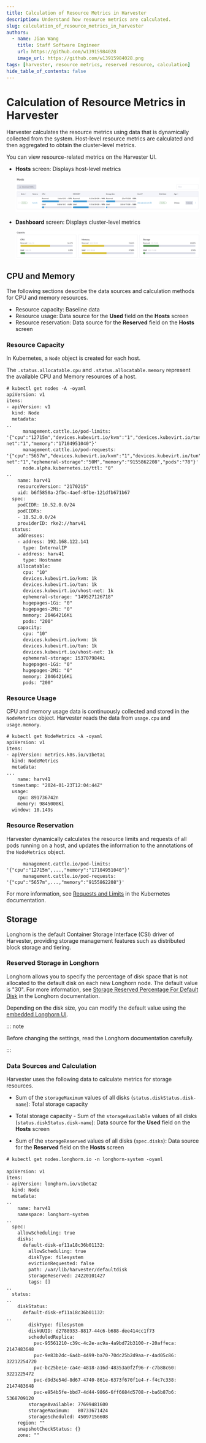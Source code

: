 ```yaml
---
title: Calculation of Resource Metrics in Harvester
description: Understand how resource metrics are calculated.
slug: calculation_of_resource_metrics_in_harvester
authors:
  - name: Jian Wang
    title: Staff Software Engineer
    url: https://github.com/w13915984028
    image_url: https://github.com/w13915984028.png
tags: [harvester, resource metrics, reserved resource, calculation]
hide_table_of_contents: false
---
```


# Calculation of Resource Metrics in Harvester

Harvester calculates the resource metrics using data that is dynamically collected from the system. Host-level resource metrics are calculated and then aggregated to obtain the cluster-level metrics.

You can view resource-related metrics on the Harvester UI.

- **Hosts** screen: Displays host-level metrics

  ![host level resources metrics](./imgs/host-resource-usage.png)

- **Dashboard** screen: Displays cluster-level metrics

  ![cluster level resources metrics](./imgs/cluster-resource-usage.png)

## CPU and Memory

The following sections describe the data sources and calculation methods for CPU and memory resources.

- Resource capacity: Baseline data
- Resource usage: Data source for the **Used** field on the **Hosts** screen
- Resource reservation: Data source for the **Reserved** field on the **Hosts** screen

### Resource Capacity 

In Kubernetes, a `Node` object is created for each host.

The `.status.allocatable.cpu` and `.status.allocatable.memory` represent the available CPU and Memory resources of a host.

```
# kubectl get nodes -A -oyaml
apiVersion: v1
items:
- apiVersion: v1
  kind: Node
  metadata:
..
      management.cattle.io/pod-limits: '{"cpu":"12715m","devices.kubevirt.io/kvm":"1","devices.kubevirt.io/tun":"1","devices.kubevirt.io/vhost-net":"1","memory":"17104951040"}'
      management.cattle.io/pod-requests: '{"cpu":"5657m","devices.kubevirt.io/kvm":"1","devices.kubevirt.io/tun":"1","devices.kubevirt.io/vhost-net":"1","ephemeral-storage":"50M","memory":"9155862208","pods":"78"}'
      node.alpha.kubernetes.io/ttl: "0"
..
    name: harv41
    resourceVersion: "2170215"
    uid: b6f5850a-2fbc-4aef-8fbe-121dfb671b67
  spec:
    podCIDR: 10.52.0.0/24
    podCIDRs:
    - 10.52.0.0/24
    providerID: rke2://harv41
  status:
    addresses:
    - address: 192.168.122.141
      type: InternalIP
    - address: harv41
      type: Hostname
    allocatable:
      cpu: "10"
      devices.kubevirt.io/kvm: 1k
      devices.kubevirt.io/tun: 1k
      devices.kubevirt.io/vhost-net: 1k
      ephemeral-storage: "149527126718"
      hugepages-1Gi: "0"
      hugepages-2Mi: "0"
      memory: 20464216Ki
      pods: "200"
    capacity:
      cpu: "10"
      devices.kubevirt.io/kvm: 1k
      devices.kubevirt.io/tun: 1k
      devices.kubevirt.io/vhost-net: 1k
      ephemeral-storage: 153707984Ki
      hugepages-1Gi: "0"
      hugepages-2Mi: "0"
      memory: 20464216Ki
      pods: "200"
```

### Resource Usage

CPU and memory usage data is continuously collected and stored in the `NodeMetrics` object. Harvester reads the data from `usage.cpu` and `usage.memory`.

```
# kubectl get NodeMetrics -A -oyaml
apiVersion: v1
items:
- apiVersion: metrics.k8s.io/v1beta1
  kind: NodeMetrics
  metadata:
...
    name: harv41
  timestamp: "2024-01-23T12:04:44Z"
  usage:
    cpu: 891736742n
    memory: 9845008Ki
  window: 10.149s
```

### Resource Reservation

Harvester dynamically calculates the resource limits and requests of all pods running on a host, and updates the information to the annotations of the `NodeMetrics` object.

```
      management.cattle.io/pod-limits: '{"cpu":"12715m",...,"memory":"17104951040"}'
      management.cattle.io/pod-requests: '{"cpu":"5657m",...,"memory":"9155862208"}'
```

For more information, see [Requests and Limits](https://kubernetes.io/docs/concepts/configuration/manage-resources-containers/#requests-and-limits) in the Kubernetes documentation.

## Storage

Longhorn is the default Container Storage Interface (CSI) driver of Harvester, providing storage management features such as distributed block storage and tiering.

### Reserved Storage in Longhorn

Longhorn allows you to specify the percentage of disk space that is not allocated to the default disk on each new Longhorn node. The default value is "30". For more information, see [Storage Reserved Percentage For Default Disk](https://longhorn.io/docs/1.5.3/references/settings/#storage-reserved-percentage-for-default-disk) in the Longhorn documentation.

Depending on the disk size, you can modify the default value using the [embedded Longhorn UI](https://docs.harvesterhci.io/v1.2/troubleshooting/harvester/#access-embedded-rancher-and-longhorn-dashboards).

::: note

Before changing the settings, read the Longhorn documentation carefully.

:::

### Data Sources and Calculation

Harvester uses the following data to calculate metrics for storage resources.

- Sum of the `storageMaximum` values of all disks (`status.diskStatus.disk-name`): Total storage capacity

- Total storage capacity - Sum of the `storageAvailable` values of all disks (`status.diskStatus.disk-name`): Data source for the **Used** field on the **Hosts** screen

- Sum of the `storageReserved` values of all disks (`spec.disks`): Data source for the **Reserved** field on the **Hosts** screen

```
# kubectl get nodes.longhorn.io -n longhorn-system -oyaml

apiVersion: v1
items:
- apiVersion: longhorn.io/v1beta2
  kind: Node
  metadata:
..
    name: harv41
    namespace: longhorn-system
..
  spec:
    allowScheduling: true
    disks:
      default-disk-ef11a18c36b01132:
        allowScheduling: true
        diskType: filesystem
        evictionRequested: false
        path: /var/lib/harvester/defaultdisk
        storageReserved: 24220101427
        tags: []
..
  status:
..
    diskStatus:
      default-disk-ef11a18c36b01132:
..
        diskType: filesystem
        diskUUID: d2788933-8817-44c6-b688-dee414cc1f73
        scheduledReplica:
          pvc-95561210-c39c-4c2e-ac9a-4a9bd72b3100-r-20affeca: 2147483648
          pvc-9e83b2dc-6a4b-4499-ba70-70dc25b2d9aa-r-4ad05c86: 32212254720
          pvc-bc25be1e-ca4e-4818-a16d-48353a0f2f96-r-c7b88c60: 3221225472
          pvc-d9d3e54d-8d67-4740-861e-6373f670f1e4-r-f4c7c338: 2147483648
          pvc-e954b5fe-bbd7-4d44-9866-6ff6684d5708-r-ba6b87b6: 5368709120
        storageAvailable: 77699481600
        storageMaximum:   80733671424
        storageScheduled: 45097156608
    region: ""
    snapshotCheckStatus: {}
    zone: ""
```
